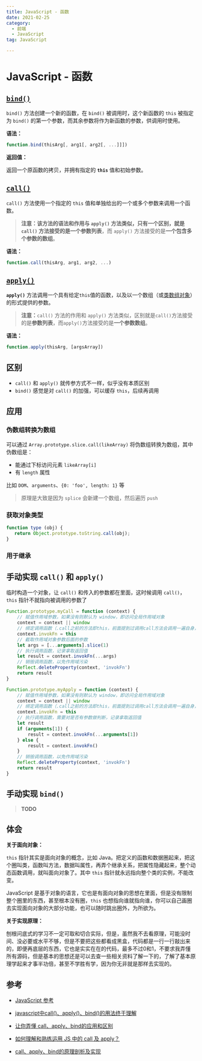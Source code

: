 ```yaml
---
title: JavaScript - 函数
date: 2021-02-25
category:
  - 前端
  - JavaScript
tag: JavaScript

---
```


# JavaScript - 函数

## [`bind()`](https://developer.mozilla.org/zh-CN/docs/Web/JavaScript/Reference/Global_Objects/Function/bind)

`bind()` 方法创建一个新的函数，在 `bind()` 被调用时，这个新函数的 `this` 被指定为 `bind()` 的第一个参数，而其余参数将作为新函数的参数，供调用时使用。

**语法：**

```js
function.bind(thisArg[, arg1[, arg2[, ...]]])
```

**返回值：**

返回一个原函数的拷贝，并拥有指定的 **`this`** 值和初始参数。

## [`call()`](https://developer.mozilla.org/zh-CN/docs/Web/JavaScript/Reference/Global_Objects/Function/call)

`call()` 方法使用一个指定的 `this` 值和单独给出的一个或多个参数来调用一个函数。

> **注意：**该方法的语法和作用与 `apply()` 方法类似，只有一个区别，就是 `call()` 方法接受的是**一个参数列表**，而 `apply()` 方法接受的是**一个包含多个参数的数组**。

**语法：**

```js
function.call(thisArg, arg1, arg2, ...)
```

## [`apply()`](https://developer.mozilla.org/zh-CN/docs/Web/JavaScript/Reference/Global_Objects/Function/apply)

**`apply()`** 方法调用一个具有给定`this`值的函数，以及以一个数组（或[类数组对象](https://developer.mozilla.org/zh-CN/docs/Web/JavaScript/Guide/Indexed_collections#Working_with_array-like_objects)）的形式提供的参数。

> **注意：**`call()` 方法的作用和 `apply()` 方法类似，区别就是`call()`方法接受的是**参数列表**，而`apply()`方法接受的是**一个参数数组**。

**语法：**

```js
function.apply(thisArg, [argsArray])
```

## 区别

- `call()` 和 `apply()` 就传参方式不一样，似乎没有本质区别
- `bind()` 感觉是对 `call()` 的加强，可以缓存 `this`，后续再调用

## 应用

### 伪数组转换为数组

可以通过 `Array.prototype.slice.call(likeArray)` 将伪数组转换为数组，其中伪数组是：

- 能通过下标访问元素 `likeArray[i]`
- 有 `length` 属性

比如 `DOM`、`arguments`、`{0: 'foo', length: 1}` 等

> 原理是大致是因为 `splice` 会新建一个数组，然后遍历 `push`

### 获取对象类型

```js
function type (obj) {
   return Object.prototype.toString.call(obj);
}
```

### 用于继承

## 手动实现 `call()` 和 `apply()`

临时构造一个对象，让 `call()` 和传入的参数都在里面，这时候调用 `call()`，`this` 指针不就指向被调用的参数了

```js
Function.prototype.myCall = function (context) {
    // 赋值作用域参数，如果没有则默认为 window，即访问全局作用域对象
    context = context || window    
    // 绑定调用函数（.call之前的方法即this，前面提到过调用call方法会调用一遍自身，所以这里要存下来）
    context.invokFn = this    
    // 截取作用域对象参数后面的参数
    let args = [...arguments].slice(1)
    // 执行调用函数，记录拿取返回值
    let result = context.invokFn(...args)
    // 销毁调用函数，以免作用域污染
    Reflect.deleteProperty(context, 'invokFn')
    return result
}

Function.prototype.myApply = function (context) {
    // 赋值作用域参数，如果没有则默认为 window，即访问全局作用域对象
    context = context || window
    // 绑定调用函数（.call之前的方法即this，前面提到过调用call方法会调用一遍自身，所以这里要存下来）
    context.invokFn = this
    // 执行调用函数，需要对是否有参数做判断，记录拿取返回值
    let result
    if (arguments[1]) {
        result = context.invokFn(...arguments[1])
    } else {
        result = context.invokFn()
    }
    // 销毁调用函数，以免作用域污染
    Reflect.deleteProperty(context, 'invokFn')
    return result
}
```

## 手动实现 `bind()`

> **TODO**

## 体会

**关于面向对象：**

`this` 指针其实是面向对象的概念，比如 Java。把定义的函数和数据圈起来，把这个圈叫类，函数叫方法，数据叫属性，再弄个继承关系，把属性隐藏起来，整个动态函数调用，就叫面向对象了。其中 `this` 指针就永远指向整个类的实例，不能改变。

JavaScript 是基于对象的语言，它也是有面向对象的思想在里面，但是没有限制整个圈里的东西，甚至根本没有圈，`this` 也想指向谁就指向谁，你可以自己画圈去实现面向对象的大部分功能，也可以随时跳出圈外，为所欲为。

**关于实现原理：**

刨根问底式的学习不一定可取和切合实际，但是，虽然我不去看原理，可能没时间、没必要或水平不够，但是不要把这些都看成黑盒，代码都是一行一行敲出来的，即便再底层的东西，它也是实实在在的代码，最多不过0和1，不要求我弄懂所有源码，但是基本的思想还是可以去查一些相关资料了解一下的，了解了基本原理学起来才事半功倍，甚至不学胜有学，因为你无非就是那样去实现的。

## 参考

- [JavaScript 参考](https://developer.mozilla.org/zh-CN/docs/Web/JavaScript/Reference)

- [javascript中call()、apply()、bind()的用法终于理解](https://www.cnblogs.com/Shd-Study/p/6560808.html)
- [让你弄懂 call、apply、bind的应用和区别](https://juejin.cn/post/6844903567967387656)

- [如何理解和熟练运用 JS 中的 call 及 apply？](https://www.zhihu.com/question/20289071/answer/93261557)

- [call、apply、bind的原理剖析及实现](https://www.cnblogs.com/zhazhanitian/p/11400898.html)